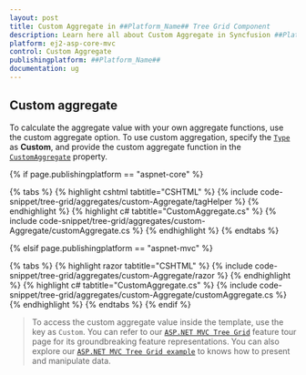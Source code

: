 ```yaml
---
layout: post
title: Custom Aggregate in ##Platform_Name## Tree Grid Component
description: Learn here all about Custom Aggregate in Syncfusion ##Platform_Name## Tree Grid component of Syncfusion Essential JS 2 and more.
platform: ej2-asp-core-mvc
control: Custom Aggregate
publishingplatform: ##Platform_Name##
documentation: ug
---
```



## Custom aggregate

To calculate the aggregate value with your own aggregate functions, use the custom aggregate option. To use custom aggregation, specify the [`Type`](https://help.syncfusion.com/cr/cref_files/aspnetcore-js2/Syncfusion.EJ2~Syncfusion.EJ2.TreeGrid.TreeGridAggregateColumn~Type.html) as **Custom**, and provide the custom aggregate function in the [`CustomAggregate`](https://help.syncfusion.com/cr/cref_files/aspnetcore-js2/Syncfusion.EJ2~Syncfusion.EJ2.TreeGrid.TreeGridAggregateColumn~CustomAggregate.html) property.

{% if page.publishingplatform == "aspnet-core" %}

{% tabs %}
{% highlight cshtml tabtitle="CSHTML" %}
{% include code-snippet/tree-grid/aggregates/custom-Aggregate/tagHelper %}
{% endhighlight %}
{% highlight c# tabtitle="CustomAggregate.cs" %}
{% include code-snippet/tree-grid/aggregates/custom-Aggregate/customAggregate.cs %}
{% endhighlight %}
{% endtabs %}

{% elsif page.publishingplatform == "aspnet-mvc" %}

{% tabs %}
{% highlight razor tabtitle="CSHTML" %}
{% include code-snippet/tree-grid/aggregates/custom-Aggregate/razor %}
{% endhighlight %}
{% highlight c# tabtitle="CustomAggregate.cs" %}
{% include code-snippet/tree-grid/aggregates/custom-Aggregate/customAggregate.cs %}
{% endhighlight %}
{% endtabs %}
{% endif %}



> To access the custom aggregate value inside the template, use the key as `Custom`.
> You can refer to our [`ASP.NET MVC Tree Grid`](https://www.syncfusion.com/aspnet-mvc-ui-controls/tree-grid) feature tour page for its groundbreaking feature representations. You can also explore our [`ASP.NET MVC Tree Grid example`](https://ej2.syncfusion.com/aspnetmvc/TreeGrid/Overview#/material) to knows how to present and manipulate data.